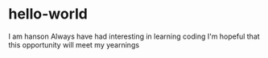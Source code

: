 # hello-world
I am hanson
Always have had interesting in learning coding
I'm hopeful that this opportunity will meet my yearnings
